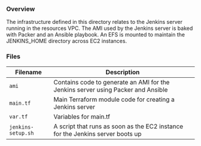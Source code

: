 ### Overview

The infrastructure defined in this directory relates to the Jenkins server running in the resources VPC.  The AMI used
by the Jenkins server is baked with Packer and an Ansible playbook.  An EFS is mounted to maintain the JENKINS_HOME
directory across EC2 instances.

### Files

| Filename            | Description                                                                       |
|---------------------|-----------------------------------------------------------------------------------|
| `ami`               | Contains code to generate an AMI for the Jenkins server using Packer and Ansible  |
| `main.tf`           | Main Terraform module code for creating a Jenkins server                          |
| `var.tf`            | Variables for main.tf                                                             |
| `jenkins-setup.sh`  | A script that runs as soon as the EC2 instance for the Jenkins server boots up    |